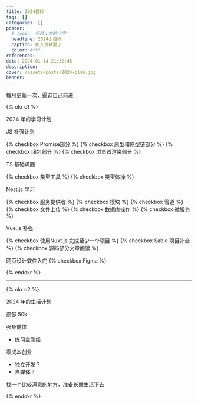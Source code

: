 ```yaml
---
title: 2024目标
tags: []
categories: []
poster:
  # topic: 标题上方的小字
  headline: 2024小目标
  caption: 痴人说梦罢了
  color: #fff
references:
date: 2024-01-14 21:32:45
description:
cover: /assets/posts/2024-plan.jpg
banner:
---
```


每月更新一次，逼迫自己前进

<!-- more -->

{% okr o1 %}

2024 年的学习计划

<!-- okr kr1 percent:0.1 -->

JS 补强计划

{% checkbox Promise部分 %}
{% checkbox 原型和原型链部分 %}
{% checkbox 闭包部分 %}
{% checkbox 浏览器渲染部分 %}

<!-- okr kr2 percent:0.1 -->

TS 基础巩固

{% checkbox 类型工具 %}
{% checkbox 类型体操 %}

<!-- okr kr3 percent:0 -->

Nest.js 学习

{% checkbox 服务提供者 %}
{% checkbox 模块 %}
{% checkbox 管道 %}
{% checkbox 文件上传 %}
{% checkbox 数据库操作 %}
{% checkbox 微服务 %}

<!-- okr kr-4 percent:0 -->

Vue.js 补强

{% checkbox  使用Nuxt.js 完成至少一个项目 %}
{% checkbox  Sable 项目补全 %}
{% checkbox  源码部分文章阅读 %}

<!-- okr kr-5 percent:0 -->

网页设计软件入门
{% checkbox  Figma %}

{% endokr %}

---

{% okr o2 %}

2024 年的生活计划

<!-- okr kr1 percent:-0.1 -->

攒够 50k

<!-- okr kr2 percent:0 -->

强身健体

- 练习金刚经

<!-- okr kr3 percent:0 -->

零成本创业

- 独立开发？
- 自媒体？

<!-- okr kr4 percent:0 -->

找一个比较满意的地方，准备长期生活下去

{% endokr %}
